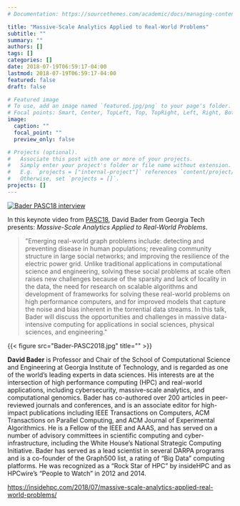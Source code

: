 ```yaml
---
# Documentation: https://sourcethemes.com/academic/docs/managing-content/

title: "Massive-Scale Analytics Applied to Real-World Problems"
subtitle: ""
summary: ""
authors: []
tags: []
categories: []
date: 2018-07-19T06:59:17-04:00
lastmod: 2018-07-19T06:59:17-04:00
featured: false
draft: false

# Featured image
# To use, add an image named `featured.jpg/png` to your page's folder.
# Focal points: Smart, Center, TopLeft, Top, TopRight, Left, Right, BottomLeft, Bottom, BottomRight.
image:
  caption: ""
  focal_point: ""
  preview_only: false

# Projects (optional).
#   Associate this post with one or more of your projects.
#   Simply enter your project's folder or file name without extension.
#   E.g. `projects = ["internal-project"]` references `content/project/deep-learning/index.md`.
#   Otherwise, set `projects = []`.
projects: []
---
```


[![Bader PASC18 interview](http://img.youtube.com/vi/B8zz-_GWSCY/0.jpg)](http://www.youtube.com/watch?v=B8zz-_GWSCY)

In this keynote video from [PASC18](https://pasc18.pasc-conference.org/), David Bader from Georgia Tech presents: *Massive-Scale Analytics Applied to Real-World Problems*.

> "Emerging real-world graph problems include: detecting and preventing disease in human populations; revealing community structure in large social networks; and improving the resilience of the electric power grid. Unlike traditional applications in computational science and engineering, solving these social problems at scale often raises new challenges because of the sparsity and lack of locality in the data, the need for research on scalable algorithms and development of frameworks for solving these real-world problems on high performance computers, and for improved models that capture the noise and bias inherent in the torrential data streams. In this talk, Bader will discuss the opportunities and challenges in massive data-intensive computing for applications in social sciences, physical sciences, and engineering."

{{< figure src="Bader-PASC2018.jpg" title="" >}}

**David Bader** is Professor and Chair of the School of Computational Science and Engineering at Georgia Institute of Technology, and is regarded as one of the world’s leading experts in data sciences. His interests are at the intersection of high performance computing (HPC) and real-world applications, including cybersecurity, massive-scale analytics, and computational genomics. Bader has co-authored over 200 articles in peer-reviewed journals and conferences, and is an associate editor for high-impact publications including IEEE Transactions on Computers, ACM Transactions on Parallel Computing, and ACM Journal of Experimental Algorithmics. He is a Fellow of the IEEE and AAAS, and has served on a number of advisory committees in scientific computing and cyber-infrastructure, including the White House’s National Strategic Computing Initiative. Bader has served as a lead scientist in several DARPA programs and is a co-founder of the Graph500 list, a rating of “Big Data” computing platforms. He was recognized as a “Rock Star of HPC” by insideHPC and as HPCwire’s “People to Watch” in 2012 and 2014.

https://insidehpc.com/2018/07/massive-scale-analytics-applied-real-world-problems/